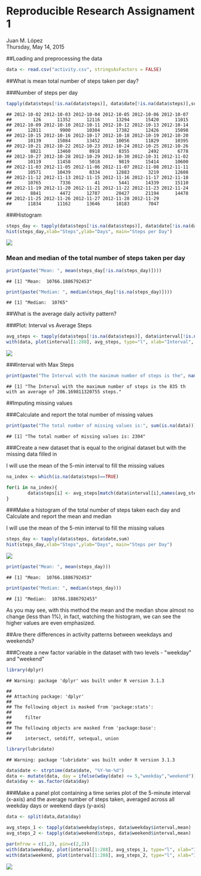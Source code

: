 # Reproducible Research Assignament 1
Juan M. López  
Thursday, May 14, 2015  

##Loading and preprocessing the data


```r
data <- read.csv("activity.csv", stringsAsFactors = FALSE)
```

##What is mean total number of steps taken per day?

###Number of steps per day

```r
tapply(data$steps[!is.na(data$steps)], data$date[!is.na(data$steps)],sum)
```

```
## 2012-10-02 2012-10-03 2012-10-04 2012-10-05 2012-10-06 2012-10-07 
##        126      11352      12116      13294      15420      11015 
## 2012-10-09 2012-10-10 2012-10-11 2012-10-12 2012-10-13 2012-10-14 
##      12811       9900      10304      17382      12426      15098 
## 2012-10-15 2012-10-16 2012-10-17 2012-10-18 2012-10-19 2012-10-20 
##      10139      15084      13452      10056      11829      10395 
## 2012-10-21 2012-10-22 2012-10-23 2012-10-24 2012-10-25 2012-10-26 
##       8821      13460       8918       8355       2492       6778 
## 2012-10-27 2012-10-28 2012-10-29 2012-10-30 2012-10-31 2012-11-02 
##      10119      11458       5018       9819      15414      10600 
## 2012-11-03 2012-11-05 2012-11-06 2012-11-07 2012-11-08 2012-11-11 
##      10571      10439       8334      12883       3219      12608 
## 2012-11-12 2012-11-13 2012-11-15 2012-11-16 2012-11-17 2012-11-18 
##      10765       7336         41       5441      14339      15110 
## 2012-11-19 2012-11-20 2012-11-21 2012-11-22 2012-11-23 2012-11-24 
##       8841       4472      12787      20427      21194      14478 
## 2012-11-25 2012-11-26 2012-11-27 2012-11-28 2012-11-29 
##      11834      11162      13646      10183       7047
```

###Histogram

```r
steps_day <- tapply(data$steps[!is.na(data$steps)], data$date[!is.na(data$steps)],sum)
hist(steps_day,xlab="Steps",ylab="Days", main="Steps per Day")
```

![](PA1_template_files/figure-html/unnamed-chunk-3-1.png) 

### Mean and median of the total number of steps taken per day

```r
print(paste("Mean: ", mean(steps_day[!is.na(steps_day)])))
```

```
## [1] "Mean:  10766.1886792453"
```

```r
print(paste("Median: ", median(steps_day[!is.na(steps_day)])))
```

```
## [1] "Median:  10765"
```

##What is the average daily activity pattern?

###Plot: Interval vs Average Steps

```r
avg_steps <- tapply(data$steps[!is.na(data$steps)], data$interval[!is.na(data$steps)],mean)
with(data, plot(interval[1:288], avg_steps, type="l", xlab="Interval", ylab="Average Steps"))
```

![](PA1_template_files/figure-html/unnamed-chunk-5-1.png) 

###Interval with Max Steps

```r
print(paste("The Interval with the maximum number of steps is the", names(avg_steps[match(max(avg_steps), avg_steps)]), "th with an average of", max(avg_steps), "steps."))
```

```
## [1] "The Interval with the maximum number of steps is the 835 th with an average of 206.169811320755 steps."
```

##Imputing missing values

###Calculate and report the total number of missing values

```r
print(paste("The total number of missing values is:", sum(is.na(data))))
```

```
## [1] "The total number of missing values is: 2304"
```

###Create a new dataset that is equal to the original dataset but with the missing data filled in

I will use the mean of the 5-min interval to fill the missing values

```r
na_index <- which(is.na(data$steps)==TRUE)

for(i in na_index){
        data$steps[i] <- avg_steps[match(data$interval[i],names(avg_steps))]                
}
```

###Make a histogram of the total number of steps taken each day and Calculate and report the mean and median

I will use the mean of the 5-min interval to fill the missing values

```r
steps_day <- tapply(data$steps, data$date,sum)
hist(steps_day,xlab="Steps",ylab="Days", main="Steps per Day")
```

![](PA1_template_files/figure-html/unnamed-chunk-9-1.png) 

```r
print(paste("Mean: ", mean(steps_day)))
```

```
## [1] "Mean:  10766.1886792453"
```

```r
print(paste("Median: ", median(steps_day)))
```

```
## [1] "Median:  10766.1886792453"
```

As you may see, with this method the mean and the median show almost no change (less than 1%), in fact, watching the histogram, we can see the higher values are even emphasized.  

##Are there differences in activity patterns between weekdays and weekends?

###Create a new factor variable in the dataset with two levels - "weekday" and "weekend"

```r
library(dplyr)
```

```
## Warning: package 'dplyr' was built under R version 3.1.3
```

```
## 
## Attaching package: 'dplyr'
## 
## The following object is masked from 'package:stats':
## 
##     filter
## 
## The following objects are masked from 'package:base':
## 
##     intersect, setdiff, setequal, union
```

```r
library(lubridate)
```

```
## Warning: package 'lubridate' was built under R version 3.1.3
```

```r
data$date <- strptime(data$date, "%Y-%m-%d")
data <- mutate(data, day = ifelse(wday(date) <= 5,"weekday","weekend"))
data$day <- as.factor(data$day)
```

###Make a panel plot containing a time series plot of the 5-minute interval (x-axis) and the average number of steps taken, averaged across all weekday days or weekend days (y-axis)


```r
data <- split(data,data$day)

avg_steps_1 <- tapply(data$weekday$steps, data$weekday$interval,mean)
avg_steps_2 <- tapply(data$weekend$steps, data$weekend$interval,mean)

par(mfrow = c(1,2), pin=c(2,2))
with(data$weekday, plot(interval[1:288], avg_steps_1, type="l", xlab="Interval", ylab="Average Steps", main="Weekday"))
with(data$weekend, plot(interval[1:288], avg_steps_2, type="l", xlab="Interval", ylab="Average Steps", main="Weekend"))
```

![](PA1_template_files/figure-html/unnamed-chunk-11-1.png) 
